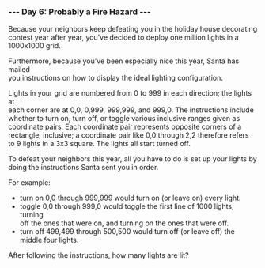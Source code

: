 ### --- Day 6: Probably a Fire Hazard ---

Because your neighbors keep defeating you in the holiday house decorating  
contest year after year, you've decided to deploy one million lights in a  
1000x1000 grid.

Furthermore, because you've been especially nice this year, Santa has mailed  
you instructions on how to display the ideal lighting configuration.

Lights in your grid are numbered from 0 to 999 in each direction; the lights at  
each corner are at 0,0, 0,999, 999,999, and 999,0. The instructions include  
whether to turn on, turn off, or toggle various inclusive ranges given as  
coordinate pairs. Each coordinate pair represents opposite corners of a  
rectangle, inclusive; a coordinate pair like 0,0 through 2,2 therefore refers  
to 9 lights in a 3x3 square. The lights all start turned off.

To defeat your neighbors this year, all you have to do is set up your lights by  
doing the instructions Santa sent you in order.

For example:

* turn on 0,0 through 999,999 would turn on (or leave on) every light.
* toggle 0,0 through 999,0 would toggle the first line of 1000 lights, turning  
  off the ones that were on, and turning on the ones that were off.
* turn off 499,499 through 500,500 would turn off (or leave off) the middle four lights.

After following the instructions, how many lights are lit?


